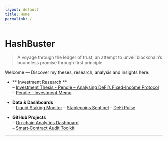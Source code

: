 ```yaml
---
layout: default
title: Home
permalink: /
---
```


# HashBuster

> A voyage through the ledger of trust, an attempt to unveil blockchain’s boundless promise through first principle.

Welcome — Discover my theses, research, analysis and insights here:

- ** Investment Research **  
  – [Investment Thesis - Pendle – Analysing DeFi’s Fixed-Income Protocol](https://www.papermark.com/view/cmd4n38830001jx04utxjqdr4)  
  – [Pendle - Investment Memo](https://www.papermark.com/view/cmd4n80h50004jj04k353c3iv)

- **Data & Dashboards**  
  – [Liquid Staking Monitor](https://app.glintanalytics.com/Sp1ff/dashboards/liquid-staking-monitor) 
  – [Stablecoins Sentinel](https://app.glintanalytics.com/Sp1ff/dashboards/stablecoin-sentinel) 
  – [DeFi Pulse](https://app.glintanalytics.com/Sp1ff/dashboards/defi-pulse:-blue-chip-health-monitor) 

- **GitHub Projects**  
  – [On‑chain Analytics Dashboard](https://github.com/chainception/onchain-dashboard)  
  – [Smart‑Contract Audit Toolkit](https://github.com/chainception/audit-toolkit)

---
<!--
*Last updated: {{ site.time | date: "%B %-d, %Y" }}*
-->
